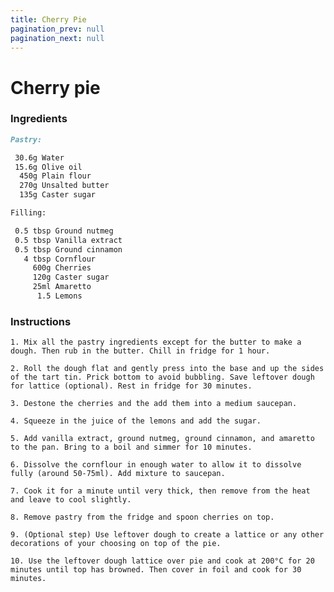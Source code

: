 ```yaml
---
title: Cherry Pie
pagination_prev: null
pagination_next: null
---
```


# Cherry pie

### Ingredients

```markdown
Pastry:

 30.6g Water
 15.6g Olive oil
  450g Plain flour
  270g Unsalted butter
  135g Caster sugar

Filling:

 0.5 tbsp Ground nutmeg
 0.5 tbsp Vanilla extract
 0.5 tbsp Ground cinnamon
   4 tbsp Cornflour
     600g Cherries
     120g Caster sugar
     25ml Amaretto
      1.5 Lemons
```

### Instructions

`1. Mix all the pastry ingredients except for the butter to make a dough. Then rub in the butter. Chill in fridge for 1 hour. `

`2. Roll the dough flat and gently press into the base and up the sides of the tart tin. Prick bottom to avoid bubbling. Save leftover dough for lattice (optional). Rest in fridge for 30 minutes.`

`3. Destone the cherries and the add them into a medium saucepan.`

`4. Squeeze in the juice of the lemons and add the sugar.`

`5. Add vanilla extract, ground nutmeg, ground cinnamon, and amaretto to the pan. Bring to a boil and simmer for 10 minutes.`

`6. Dissolve the cornflour in enough water to allow it to dissolve fully (around 50-75ml). Add mixture to saucepan.`

`7. Cook it for a minute until very thick, then remove from the heat and leave to cool slightly.`

`8. Remove pastry from the fridge and spoon cherries on top.`

`9. (Optional step) Use leftover dough to create a lattice or any other decorations of your choosing on top of the pie.`

`10. Use the leftover dough lattice over pie and cook at 200°C for 20 minutes until top has browned. Then cover in foil and cook for 30 minutes.`
